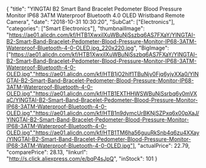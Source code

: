 {
	"title": "YINGTAI B2 Smart Band Bracelet Pedometer Blood Pressure Monitor IP68 3ATM Waterproof Bluetooth 4.0 OLED Wristband Remote Camera",
	"date": "2018-10-31 10:30:20",
	"SubCat": ["Electronics"],
	"categories": ["Smart Electronics"],
	"thumbnailImage": "https://ae01.alicdn.com/kf/HTB1XwxiIXuWBuNjSszbq6AS7FXaY/YINGTAI-B2-Smart-Band-Bracelet-Pedometer-Blood-Pressure-Monitor-IP68-3ATM-Waterproof-Bluetooth-4-0-OLED.jpg_220x220.jpg",
	"BigImage": ["https://ae01.alicdn.com/kf/HTB1XwxiIXuWBuNjSszbq6AS7FXaY/YINGTAI-B2-Smart-Band-Bracelet-Pedometer-Blood-Pressure-Monitor-IP68-3ATM-Waterproof-Bluetooth-4-0-OLED.jpg","https://ae01.alicdn.com/kf/HTB1jO2hIf1TBuNjy0Fjq6yjyXXa0/YINGTAI-B2-Smart-Band-Bracelet-Pedometer-Blood-Pressure-Monitor-IP68-3ATM-Waterproof-Bluetooth-4-0-OLED.jpg","https://ae01.alicdn.com/kf/HTB1EXTHHWSWBuNjSsrbq6y0mVXaC/YINGTAI-B2-Smart-Band-Bracelet-Pedometer-Blood-Pressure-Monitor-IP68-3ATM-Waterproof-Bluetooth-4-0-OLED.jpg","https://ae01.alicdn.com/kf/HTB1n9dymcUrBKNjSZPxq6x00pXaJ/YINGTAI-B2-Smart-Band-Bracelet-Pedometer-Blood-Pressure-Monitor-IP68-3ATM-Waterproof-Bluetooth-4-0-OLED.jpg","https://ae01.alicdn.com/kf/HTB1TM6ha56guuRkSnb4q6zu4XXay/YINGTAI-B2-Smart-Band-Bracelet-Pedometer-Blood-Pressure-Monitor-IP68-3ATM-Waterproof-Bluetooth-4-0-OLED.jpg"],
	"actualPrice": 22.79,
	"comparePrice": 28.13,
	"linkurl": "http://s.click.aliexpress.com/e/bqP4sJpQ",
	"inStock": 101
}

